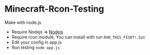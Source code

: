 # Minecraft-Rcon-Testing
Make with node.js
- Require Nodejs => <a href="https://nodejs.org/en/download">Nodejs</a>
- Require rcon module, You can install with run
<code>RUN_THIS_FISRT!.bat</code>
- Edit your config in app.js
- Run testing
<code>node app.js</code>
